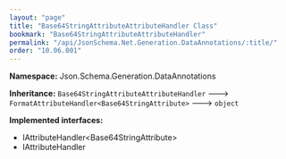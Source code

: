 ```yaml
---
layout: "page"
title: "Base64StringAttributeAttributeHandler Class"
bookmark: "Base64StringAttributeAttributeHandler"
permalink: "/api/JsonSchema.Net.Generation.DataAnnotations/:title/"
order: "10.06.001"
---
```

**Namespace:** Json.Schema.Generation.DataAnnotations

**Inheritance:**
`Base64StringAttributeAttributeHandler`
 🡒 
`FormatAttributeHandler<Base64StringAttribute>`
 🡒 
`object`

**Implemented interfaces:**

- IAttributeHandler\<Base64StringAttribute\>
- IAttributeHandler


